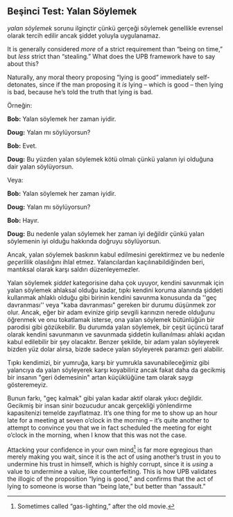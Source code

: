 ## Beşinci Test: Yalan Söylemek

*yalan söylemek* sorunu ilginçtir çünkü gerçeği söylemek genellikle evrensel olarak tercih edilir ancak şiddet yoluyla uygulanamaz.

It is generally considered *more* of a strict requirement than “being on time,” but *less* strict than “stealing.” What does the UPB framework have to say about this?

Naturally, any moral theory proposing “lying is good” immediately self-detonates, since if the man proposing it *is* lying – which is good – then lying is bad, because he’s told the truth that lying is bad.

Örneğin:

**Bob:** Yalan söylemek her zaman iyidir.

**Doug:** Yalan mı söylüyorsun?

**Bob:** Evet.

**Doug:** Bu yüzden yalan söylemek kötü olmalı çünkü yalanın iyi olduğuna dair yalan söylüyorsun.

Veya:

**Bob:** Yalan söylemek her zaman iyidir.

**Doug:** Yalan mı söylüyorsun?

**Bob:** Hayır.

**Doug:** Bu nedenle yalan söylemek her zaman iyi değildir çünkü yalan söylemenin iyi olduğu hakkında doğruyu söylüyorsun.

Ancak, yalan söylemek baskının kabul edilmesini gerektirmez ve bu nedenle *geçerlilik* olasılığını ihlal etmez. Yalancılardan kaçılınabildiğinden beri, mantıksal olarak karşı saldırı düzenleyemezler.

Yalan söylemek *şiddet* kategorisine daha çok uyuyor, kendini savunmak için yalan söylemek ahlaksal olduğu kadar, tıpkı kendini koruma alanında şiddeti kullanmak ahlaklı olduğu gibi birinin kendini savunma konusunda da ''geç davranması'' veya "kaba davranması" gereken bir durumu düşünmek zor olur. Ancak, eğer bir adam evinize girip sevgili karınızın nerede olduğunu öğrenmek ve onu tokatlamak isterse, ona yalan söylemek bütünlüğün bir parodisi gibi gözükebilir. Bu durumda yalan söylemek, bir çeşit üçüncü taraf olarak kendini savunmanın ve savunmada şiddetin kullanılması ahlaki açıdan kabul edilebilir bir şey olacaktır. Benzer şekilde, bir adam yalan söyleyerek bizden yüz dolar alırsa, bizde sadece yalan söyleyerek paramızı geri alabilir.

Tıpkı kendimizi, bir yumruğa, karşı bir yumrukla savunabileceğimiz gibi yalancıya da yalan söyleyerek karşı koyabiliriz ancak fakat daha da gecikmiş bir insanın "geri ödemesinin" artan küçüklüğüne tam olarak saygı gösteremeyiz.

Bunun farkı, "geç kalmak" gibi yalan kadar aktif olarak yıkıcı değildir. Gecikmiş bir insan sinir bozucudur ancak gerçekliği yönlendirme kapasitenizi temelde zayıflatmaz. It’s one thing for me to show up an hour late for a meeting at seven o’clock in the morning – it’s quite another to attempt to convince you that we in fact scheduled the meeting for eight o’clock in the morning, when I know that this was not the case.

Attacking your confidence in your own mind[^5] is far more egregious than merely making you wait, since it is the act of using another’s trust in you to undermine his trust in himself, which is highly corrupt, since it is *using* a value to undermine a value, like counterfeiting. This is how UPB validates the illogic of the proposition “lying is good,” and confirms that the act of lying to someone is worse than “being late,” but better than “assault.”

[^5]: Sometimes called “gas-lighting,” after the old movie.